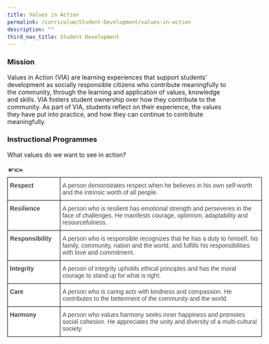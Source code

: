 ```yaml
---
title: Values in Action
permalink: /curriculum/Student-Development/values-in-action
description: ""
third_nav_title: Student Development
---
```

### Mission

Values in Action (VIA) are learning experiences that support students’ development as socially responsible citizens who contribute meaningfully to the community, through the learning and application of values, knowledge and skills. VIA fosters student ownership over how they contribute to the community. As part of VIA, students reflect on their experience, the values they have put into practice, and how they can continue to contribute meaningfully.

### Instructional Programmes

What values do we want to see in action?

<div>
<div style="float: left">
<img src="/images/R3ICH.png" 
     style="width:45%">
</div>
	

<style type="text/css">
.tg  {border-collapse:collapse;border-spacing:0;margin:0px auto;}
.tg td{border-color:black;border-style:solid;border-width:1px;font-family:Arial, sans-serif;font-size:14px;
  overflow:hidden;padding:10px 5px;word-break:normal;}
.tg th{border-color:black;border-style:solid;border-width:1px;font-family:Arial, sans-serif;font-size:14px;
  font-weight:normal;overflow:hidden;padding:10px 5px;word-break:normal;}
.tg .tg-fwnj{background-color:#FFF;color:#454545;text-align:left;vertical-align:top}
.tg .tg-9u4g{background-color:#FFF;color:#454545;font-weight:bold;text-align:left;vertical-align:top}
</style>
<table class="tg" style="undefined;table-layout: fixed; width: 586px">
<colgroup>
<col style="width: 121px">
<col style="width: 465px">
</colgroup>
<tbody>
  <tr>
    <td class="tg-9u4g">Respect</td>
    <td class="tg-fwnj"><span style="font-weight:normal">A person demonstrates respect when he believes in his own self-worth and the intrinsic worth of all people.</span><br></td>
  </tr>
  <tr>
    <td class="tg-9u4g">Resilience</td>
    <td class="tg-fwnj">A person who is resilient has emotional strength and perseveres in the face of challenges. He manifests courage, optimism, adaptability and resourcefulness.  <br></td>
  </tr>
  <tr>
    <td class="tg-9u4g">Responsibility</td>
    <td class="tg-fwnj">A person who is responsible recognizes that he has a duty to himself, his family, community, nation and the world, and fulfills his responsibilities with love and commitment.<br></td>
  </tr>
  <tr>
    <td class="tg-9u4g">Integrity</td>
    <td class="tg-fwnj">A person of integrity upholds ethical principles and has the moral courage to stand up for what is right. <br></td>
  </tr>
  <tr>
    <td class="tg-9u4g">Care</td>
    <td class="tg-fwnj">A person who is caring acts with kindness and compassion. He contributes to the betterment of the community and the world. <br></td>
  </tr>
  <tr>
    <td class="tg-9u4g">Harmony</td>
    <td class="tg-fwnj">A person who values harmony seeks inner happiness and promotes social cohesion. He appreciates the unity and diversity of a multi-cultural society. </td>
  </tr>
</tbody>
</table>